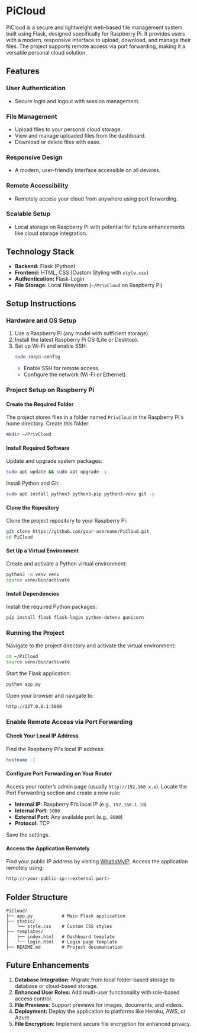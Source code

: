 # PiCloud

PiCloud is a secure and lightweight web-based file management system built using Flask, designed specifically for Raspberry Pi. It provides users with a modern, responsive interface to upload, download, and manage their files. The project supports remote access via port forwarding, making it a versatile personal cloud solution.

## Features

### User Authentication
- Secure login and logout with session management.

### File Management
- Upload files to your personal cloud storage.
- View and manage uploaded files from the dashboard.
- Download or delete files with ease.

### Responsive Design
- A modern, user-friendly interface accessible on all devices.

### Remote Accessibility
- Remotely access your cloud from anywhere using port forwarding.

### Scalable Setup
- Local storage on Raspberry Pi with potential for future enhancements like cloud storage integration.

## Technology Stack

- **Backend:** Flask (Python)
- **Frontend:** HTML, CSS (Custom Styling with `style.css`)
- **Authentication:** Flask-Login
- **File Storage:** Local filesystem (`~/PrivCloud` on Raspberry Pi)

## Setup Instructions

### Hardware and OS Setup

1. Use a Raspberry Pi (any model with sufficient storage).
2. Install the latest Raspberry Pi OS (Lite or Desktop).
3. Set up Wi-Fi and enable SSH:
   ```bash
   sudo raspi-config
   ```
   - Enable SSH for remote access.
   - Configure the network (Wi-Fi or Ethernet).

### Project Setup on Raspberry Pi

#### Create the Required Folder
The project stores files in a folder named `PrivCloud` in the Raspberry Pi's home directory. Create this folder:

```bash
mkdir ~/PrivCloud
```

#### Install Required Software
Update and upgrade system packages:

```bash
sudo apt update && sudo apt upgrade -y
```

Install Python and Git:

```bash
sudo apt install python3 python3-pip python3-venv git -y
```

#### Clone the Repository
Clone the project repository to your Raspberry Pi:

```bash
git clone https://github.com/your-username/PiCloud.git
cd PiCloud
```

#### Set Up a Virtual Environment
Create and activate a Python virtual environment:

```bash
python3 -m venv venv
source venv/bin/activate
```

#### Install Dependencies
Install the required Python packages:

```bash
pip install flask flask-login python-dotenv gunicorn
```

### Running the Project

Navigate to the project directory and activate the virtual environment:

```bash
cd ~/PiCloud
source venv/bin/activate
```

Start the Flask application:

```bash
python app.py
```

Open your browser and navigate to:

```bash
http://127.0.0.1:5000
```

### Enable Remote Access via Port Forwarding

#### Check Your Local IP Address
Find the Raspberry Pi's local IP address:

```bash
hostname -I
```

#### Configure Port Forwarding on Your Router
Access your router’s admin page (usually `http://192.168.x.x`). Locate the Port Forwarding section and create a new rule:

- **Internal IP:** Raspberry Pi’s local IP (e.g., `192.168.1.10`)
- **Internal Port:** `5000`
- **External Port:** Any available port (e.g., `8000`)
- **Protocol:** TCP

Save the settings.

#### Access the Application Remotely
Find your public IP address by visiting [WhatIsMyIP](https://whatismyipaddress.com/). Access the application remotely using:

```bash
http://<your-public-ip>:<external-port>
```

## Folder Structure

```
PiCloud/
├── app.py           # Main Flask application
├── static/
│   └── style.css    # Custom CSS styles
├── templates/
│   ├── index.html   # Dashboard template
│   └── login.html   # Login page template
├── README.md        # Project documentation
```

## Future Enhancements

1. **Database Integration:** Migrate from local folder-based storage to database or cloud-based storage.
2. **Enhanced User Roles:** Add multi-user functionality with role-based access control.
3. **File Previews:** Support previews for images, documents, and videos.
4. **Deployment:** Deploy the application to platforms like Heroku, AWS, or Azure.
5. **File Encryption:** Implement secure file encryption for enhanced privacy.


